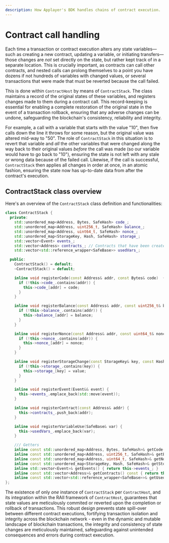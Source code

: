 ```yaml
---
description: How Applayer's BDK handles chains of contract execution.
---
```


# Contract call handling

Each time a transaction or contract execution alters any state variables—such as creating a new contract, updating a variable, or initiating transfers—those changes are *not* set directly on the state, but rather kept track of in a separate location. This is crucially important, as contracts can call other contracts, and nested calls can prolong themselves to a point you have dozens if not hundreds of variables with changed values, or several transactions that were made that must be reverted because the call failed.

This is done within `ContractHost` by means of `ContractStack`. The class maintains a record of the original states of these variables, and registers changes made to them during a contract call. This record-keeping is essential for enabling a complete restoration of the original state in the event of a transaction rollback, ensuring that any adverse changes can be undone, safeguarding the blockchain's consistency, reliability and integrity.

For example, a call with a variable that starts with the value "10", then five calls down the line it throws for some reason, but the original value was altered mid-way to "50". The role of `ContractStack` in this situation is to revert that variable and *all* the other variables that were changed along the way back to their original values *before* the call was made (so our variable would have to go back to "10"), ensuring the state is not left with any stale or wrong data because of the failed call. Likewise, if the call is successful, `ContractStack` then applies all changes in order at once, in an atomic fashion, ensuring the state now has up-to-date data from after the contract's execution.

## ContractStack class overview

Here's an overview of the `ContractStack` class definition and functionalities:

```c++
class ContractStack {
  private:
    std::unordered_map<Address, Bytes, SafeHash> code_;
    std::unordered_map<Address, uint256_t, SafeHash> balance_;
    std::unordered_map<Address, uint64_t, SafeHash> nonce_;
    std::unordered_map<StorageKey, Hash, SafeHash> storage_;
    std::vector<Event> events_;
    std::vector<Address> contracts_; // Contracts that have been created during the execution of the call, we need to revert them if the call reverts.
    std::vector<std::reference_wrapper<SafeBase>> usedVars_;

  public:
    ContractStack() = default;
    ~ContractStack() = default;

    inline void registerCode(const Address& addr, const Bytes& code)  {
      if (!this->code_.contains(addr)) {
        this->code_[addr] = code;
      }
    }

    inline void registerBalance(const Address& addr, const uint256_t& balance) {
      if (!this->balance_.contains(addr)) {
        this->balance_[addr] = balance;
      }
    }

    inline void registerNonce(const Address& addr, const uint64_t& nonce) {
      if (!this->nonce_.contains(addr)) {
        this->nonce_[addr] = nonce;
      }
    }

    inline void registerStorageChange(const StorageKey& key, const Hash& value) {
      if (!this->storage_.contains(key)) {
        this->storage_[key] = value;
      }
    }

    inline void registerEvent(Event&& event) {
      this->events_.emplace_back(std::move(event));
    }

    inline void registerContract(const Address& addr) {
      this->contracts_.push_back(addr);
    }

    inline void registerVariableUse(SafeBase& var) {
      this->usedVars_.emplace_back(var);
    }

    /// Getters
    inline const std::unordered_map<Address, Bytes, SafeHash>& getCode() const { return this->code_; }
    inline const std::unordered_map<Address, uint256_t, SafeHash>& getBalance() const { return this->balance_; }
    inline const std::unordered_map<Address, uint64_t, SafeHash>& getNonce() const { return this->nonce_; }
    inline const std::unordered_map<StorageKey, Hash, SafeHash>& getStorage() const { return this->storage_; }
    inline std::vector<Event>& getEvents() { return this->events_; }
    inline const std::vector<Address>& getContracts() const { return this->contracts_; }
    inline const std::vector<std::reference_wrapper<SafeBase>>& getUsedVars() const { return this->usedVars_; }
};
```

The existence of only *one* instance of `ContractStack` per `ContractHost`, and its integration within the RAII framework of `ContractHost`, guarantees that state values are meticulously commited or reverted upon the completion or rollback of transactions. This robust design prevents state spill-over between different contract executions, fortifying transaction isolation and integrity across the blockchain network - even in the dynamic and mutable landscape of blockchain transactions, the integrity and consistency of state changes are meticulously maintained, safeguarding against unintended consequences and errors during contract execution.
